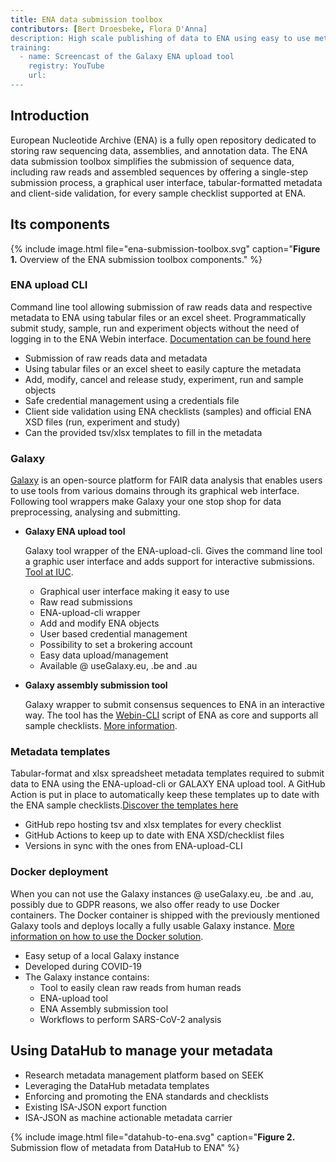 ```yaml
---
title: ENA data submission toolbox
contributors: [Bert Droesbeke, Flora D'Anna] 
description: High scale publishing of data to ENA using easy to use metadata templates. 
training:
  - name: Screencast of the Galaxy ENA upload tool
    registry: YouTube
    url:
---
```



## Introduction 

European Nucleotide Archive (ENA) is a fully open repository dedicated to storing raw sequencing data, assemblies, and annotation data. The ENA data submission toolbox simplifies the submission of sequence data, including raw reads and assembled sequences by offering a single-step submission process, a graphical user interface, tabular-formatted metadata and client-side validation, for every sample checklist supported at ENA.


## Its components

{% include image.html file="ena-submission-toolbox.svg" caption="<b>Figure 1.</b> Overview of the ENA submission toolbox components." %}


### ENA upload CLI

Command line tool allowing submission of raw reads data and respective metadata to ENA using tabular files or an excel sheet. Programmatically submit study, sample, run and experiment objects without the need of logging in to the ENA Webin interface. [Documentation can be found here](https://github.com/usegalaxy-eu/ena-upload-cli)

- Submission of raw reads data and metadata
- Using tabular files or an excel sheet to easily capture the metadata
- Add, modify, cancel and release study, experiment, run and sample objects
- Safe credential management using a credentials file
- Client side validation using ENA checklists (samples) and official ENA XSD files (run, experiment and study)
- Can the provided tsv/xlsx templates to fill in the metadata

### Galaxy

[Galaxy](https://galaxyproject.org/eu/) is an open-source platform for FAIR data analysis that enables users to use tools from various domains through its graphical web interface.
Following tool wrappers make Galaxy your one stop shop for data preprocessing, analysing and submitting.

- **Galaxy ENA upload tool**

    Galaxy tool wrapper of the ENA-upload-cli. Gives the command line tool a graphic user interface and adds support for interactive submissions. 
    [Tool at IUC](https://github.com/galaxyproject/tools-iuc/tree/master/tools/ena_upload).

    - Graphical user interface making it easy to use
    - Raw read submissions
    - ENA-upload-cli wrapper
    - Add and modify ENA objects
    - User based credential management
    - Possibility to set a brokering account
    - Easy data upload/management
    - Available @ useGalaxy.eu, .be and .au

- **Galaxy assembly submission tool**

    Galaxy wrapper to submit consensus sequences to ENA in an interactive way. The tool has the [Webin-CLI](https://github.com/enasequence/webin-cli) script of ENA as core and supports all sample checklists. [More information](https://github.com/usegalaxy-be/galaxytools/tree/main/consensus_sequence_ena_galaxy).


### Metadata templates

Tabular-format and xlsx spreadsheet metadata templates required to submit data to ENA using the ENA-upload-cli or GALAXY ENA upload tool. A GitHub Action is put in place to automatically keep these templates up to date with the ENA sample checklists.[Discover the templates here](https://github.com/ELIXIR-Belgium/ENA-metadata-templates)

- GitHub repo hosting tsv and xlsx templates for every checklist
- GitHub Actions to keep up to date with ENA XSD/checklist files
- Versions in sync with the ones from ENA-upload-CLI



### Docker deployment

When you can not use the Galaxy instances @ useGalaxy.eu, .be and .au, possibly due to GDPR reasons, we also offer ready to use Docker containers. The  Docker container is shipped with the previously mentioned Galaxy tools and deploys locally a fully usable Galaxy instance. 
[More information on how to use the Docker solution](https://github.com/ELIXIR-Belgium/ena-upload-container).

- Easy setup of a local Galaxy instance
- Developed during COVID-19
- The Galaxy instance contains:
    - Tool to easily clean raw reads from human reads
    - ENA-upload tool
    - ENA Assembly submission tool
    - Workflows to perform SARS-CoV-2 analysis


## Using DataHub to manage your metadata

- Research metadata management platform based on SEEK
- Leveraging the DataHub metadata templates
- Enforcing and promoting the ENA standards and checklists
- Existing ISA-JSON export function
- ISA-JSON as machine actionable metadata carrier


{% include image.html file="datahub-to-ena.svg" caption="<b>Figure 2.</b> Submission flow of metadata from DataHub to ENA" %}

